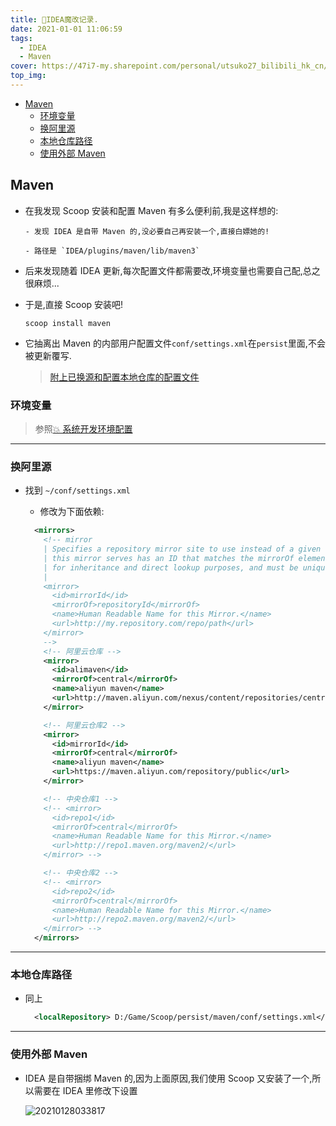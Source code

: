 ```yaml
---
title: 🎉IDEA魔改记录.
date: 2021-01-01 11:06:59
tags:
  - IDEA
  - Maven
cover: https://47i7-my.sharepoint.com/personal/utsuko27_bilibili_hk_cn/Documents/Pictures/bed/post/UD8HeIc94LVai2v.png
top_img:
---
```


<!--
 * @?: *********************************************************************
 * @Author: Weidows
 * @Date: 2021-01-01 11:06:59
 * @LastEditors: Weidows
 * @LastEditTime: 2021-10-28 15:44:16
 * @FilePath: \Blog-private\source\_posts\tools\Jetbrains\Modification.md
 * @Description:
 * @!: *********************************************************************
-->

- [Maven](#maven)
  - [环境变量](#环境变量)
  - [换阿里源](#换阿里源)
  - [本地仓库路径](#本地仓库路径)
  - [使用外部 Maven](#使用外部-maven)

## Maven

- 在我发现 Scoop 安装和配置 Maven 有多么便利前,我是这样想的:

  ```
  - 发现 IDEA 是自带 Maven 的,没必要自己再安装一个,直接白嫖她的!

  - 路径是 `IDEA/plugins/maven/lib/maven3`
  ```

- 后来发现随着 IDEA 更新,每次配置文件都需要改,环境变量也需要自己配,总之很麻烦...

- 于是,直接 Scoop 安装吧!

  ```shell
  scoop install maven
  ```

- 它抽离出 Maven 的内部用户配置文件`conf/settings.xml`在`persist`里面,不会被更新覆写.

  > [附上已换源和配置本地仓库的配置文件](https://github.com/Weidows-projects/Programming-Configuration/blob/master/others/maven/conf/settings.xml)

### 环境变量

> 参照[💥 系统开发环境配置](../../../system/system_variable#Maven)

---

### 换阿里源

- 找到 `~/conf/settings.xml`

  - 修改为下面依赖:

  ```xml
    <mirrors>
      <!-- mirror
      | Specifies a repository mirror site to use instead of a given repository. The repository that
      | this mirror serves has an ID that matches the mirrorOf element of this mirror. IDs are used
      | for inheritance and direct lookup purposes, and must be unique across the set of mirrors.
      |
      <mirror>
        <id>mirrorId</id>
        <mirrorOf>repositoryId</mirrorOf>
        <name>Human Readable Name for this Mirror.</name>
        <url>http://my.repository.com/repo/path</url>
      </mirror>
      -->
      <!-- 阿里云仓库 -->
      <mirror>
        <id>alimaven</id>
        <mirrorOf>central</mirrorOf>
        <name>aliyun maven</name>
        <url>http://maven.aliyun.com/nexus/content/repositories/central/</url>
      </mirror>

      <!-- 阿里云仓库2 -->
      <mirror>
        <id>mirrorId</id>
        <mirrorOf>central</mirrorOf>
        <name>aliyun maven</name>
        <url>https://maven.aliyun.com/repository/public</url>
      </mirror>

      <!-- 中央仓库1 -->
      <!-- <mirror>
        <id>repo1</id>
        <mirrorOf>central</mirrorOf>
        <name>Human Readable Name for this Mirror.</name>
        <url>http://repo1.maven.org/maven2/</url>
      </mirror> -->

      <!-- 中央仓库2 -->
      <!-- <mirror>
        <id>repo2</id>
        <mirrorOf>central</mirrorOf>
        <name>Human Readable Name for this Mirror.</name>
        <url>http://repo2.maven.org/maven2/</url>
      </mirror> -->
    </mirrors>
  ```

---

### 本地仓库路径

- 同上

  ```xml
    <localRepository> D:/Game/Scoop/persist/maven/conf/settings.xml</localRepository>
  ```

---

### 使用外部 Maven

- IDEA 是自带捆绑 Maven 的,因为上面原因,我们使用 Scoop 又安装了一个,所以需要在 IDEA 里修改下设置

  <img src="https://47i7-my.sharepoint.com/personal/utsuko27_bilibili_hk_cn/Documents/Pictures/bed/post/rkegM7GmIxwKtyT.png" alt="20210128033817" />

